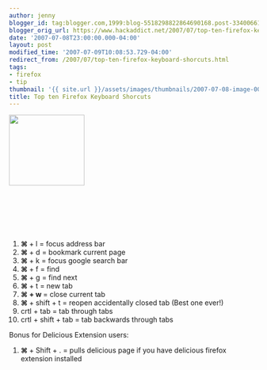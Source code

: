 ```yaml
---
author: jenny
blogger_id: tag:blogger.com,1999:blog-5518298822864690168.post-3340066163354839806
blogger_orig_url: https://www.hackaddict.net/2007/07/top-ten-firefox-keyboard-shorcuts.html
date: '2007-07-08T23:00:00.000-04:00'
layout: post
modified_time: '2007-07-09T10:08:53.729-04:00'
redirect_from: /2007/07/top-ten-firefox-keyboard-shorcuts.html
tags:
- firefox
- tip
thumbnail: '{{ site.url }}/assets/images/thumbnails/2007-07-08-image-0000.jpg'
title: Top ten Firefox Keyboard Shorcuts
---
```


<img alt="" border="0" id="BLOGGER_PHOTO_ID_5085039193301520978" src="{{ site.url }}/assets/images/2007-07-08-image-0000.jpg" style="margin: 0pt 10px 10px 0pt; float: left;  width: 152px; height: 143px;"/><br/><br/><br/><br/><br/><br/><br/><br/><br/><br/><br/><br/><br/><br/><ol><li><b>⌘ </b>+ l = focus address bar</li><li><b>⌘ </b>+ d = bookmark current page<br/></li><li><b>⌘ </b>+ k = focus google search bar<br/></li><li><b>⌘ </b>+ f = find<br/></li><li><b>⌘ </b>+ g = find next</li><li><b>⌘ </b>+ t = new tab</li><li><b>⌘  + w </b>= close current tab</li><li><b>⌘ </b>+ shift + t = reopen accidentally closed tab (Best one ever!)</li><li>crtl + tab = tab through tabs</li><li>crtl + shift + tab = tab backwards through tabs<br/></li></ol>Bonus for Delicious Extension users:<br/><ol><li><b>⌘ </b>+ Shift + . = pulls delicious page if you have delicious firefox extension installed</li></ol>